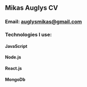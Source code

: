 ## Mikas Auglys CV

### Email: auglysmikas@gmail.com

### Technologies I use:

#### JavaScript
#### Node.js
#### React.js
#### MongoDb








